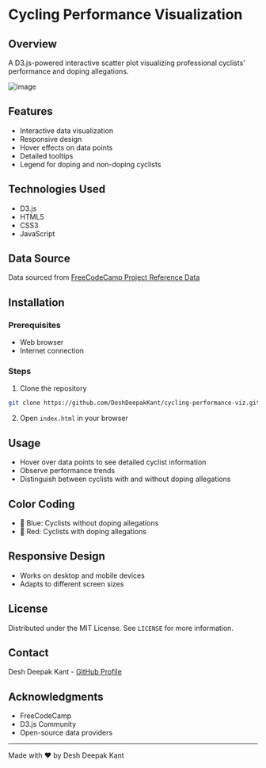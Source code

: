 # Cycling Performance Visualization

## Overview
A D3.js-powered interactive scatter plot visualizing professional cyclists' performance and doping allegations.

![image](https://github.com/user-attachments/assets/34a4f7cc-1491-4767-84ba-3972a299521e)

## Features
- Interactive data visualization
- Responsive design
- Hover effects on data points
- Detailed tooltips
- Legend for doping and non-doping cyclists

## Technologies Used
- D3.js
- HTML5
- CSS3
- JavaScript

## Data Source
Data sourced from [FreeCodeCamp Project Reference Data](https://raw.githubusercontent.com/freeCodeCamp/ProjectReferenceData/master/cyclist-data.json)

## Installation

### Prerequisites
- Web browser
- Internet connection

### Steps
1. Clone the repository
```bash
git clone https://github.com/DeshDeepakKant/cycling-performance-viz.git
```

2. Open `index.html` in your browser

## Usage
- Hover over data points to see detailed cyclist information
- Observe performance trends
- Distinguish between cyclists with and without doping allegations

## Color Coding
- 🔵 Blue: Cyclists without doping allegations
- 🔴 Red: Cyclists with doping allegations

## Responsive Design
- Works on desktop and mobile devices
- Adapts to different screen sizes

## License
Distributed under the MIT License. See `LICENSE` for more information.

## Contact
Desh Deepak Kant - [GitHub Profile](https://github.com/DeshDeepakKant)

## Acknowledgments
- FreeCodeCamp
- D3.js Community
- Open-source data providers

---

Made with ❤️ by Desh Deepak Kant
